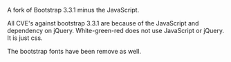 A fork of Bootstrap 3.3.1 minus the JavaScript.

All CVE's against bootstrap 3.3.1 are because of the JavaScript and dependency on jQuery. White-green-red does not use JavaScript or jQuery. It is just css.

The bootstrap fonts have been remove as well.
